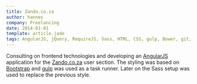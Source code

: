 ```yaml
---                
title: Zando.co.za
author: hannes
company: Freelancing
date: 2014-01-01
template: article.jade
tags: AngularJS, jQuery, RequireJS, Sass, HTML, CSS, gulp, Bower, git, Bootstrap
---
```


Consulting on frontend technologies and developing an [AngularJS][1] application for the [Zando.co.za][2] user section. The styling was based on [Bootstrap][3] and [gulp][4] was used as a task runner.
Later on the Sass setup was used to replace the previous style.

[1]: https://angularjs.org
[2]: http://zando.co.za
[3]: http://getbootstrap.com
[4]: http://gulpjs.com